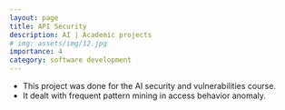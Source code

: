 ```yaml
---
layout: page
title: API Security
description: AI | Academic projects
# img: assets/img/12.jpg
importance: 4
category: software development
---
```


* This project was done for the AI security and vulnerabilities course.
* It dealt with frequent pattern mining in access behavior anomaly.